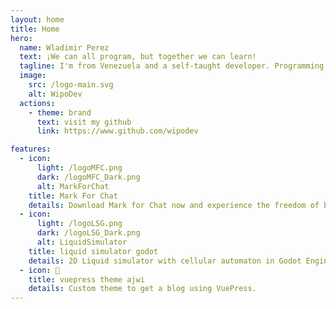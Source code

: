 ```yaml
---
layout: home
title: Home
hero:
  name: Wladimir Perez
  text: ¡We can all program, but together we can learn!
  tagline: I'm from Venezuela and a self-taught developer. Programming is something that has fascinated me for years, I'm still learning and I want to teach what I know.
  image:
    src: /logo-main.svg
    alt: WipoDev
  actions:
    - theme: brand
      text: visit my github
      link: https://www.github.com/wipodev

features:
  - icon:
      light: /logoMFC.png
      dark: /logoMFC_Dark.png
      alt: MarkForChat
    title: Mark For Chat
    details: Download Mark for Chat now and experience the freedom of being able to talk to anyone on WhatsApp without having to add them to your contact book.
  - icon:
      light: /logoLSG.png
      dark: /logoLSG_Dark.png
      alt: LiquidSimulator
    title: liquid simulator godot
    details: 2D Liquid simulator with cellular automaton in Godot Engine (GDNative / C++) - NativeScript 1.1
  - icon: 📜
    title: vuepress theme ajwi
    details: Custom theme to get a blog using VuePress.
---
```

